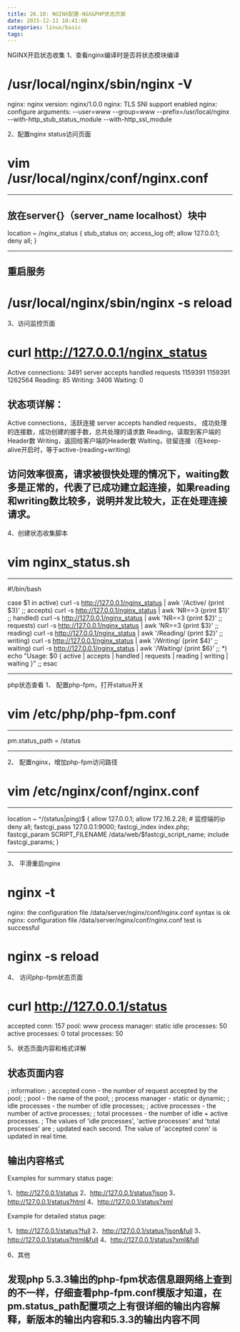 ```yaml
---
title: 26.10: NGINX配置-NGX&PHP状态页面
date: 2015-12-11 10:41:00
categories: linux/basic
tags:
---
```

 
NGINX开启状态收集
1、查看nginx编译时是否将状态模块编译
# /usr/local/nginx/sbin/nginx -V
nginx: nginx version: nginx/1.0.0
nginx: TLS SNI support enabled
nginx: configure arguments: --user=www --group=www --prefix=/usr/local/nginx --with-http_stub_status_module --with-http_ssl_module
 
2、配置nginx status访问页面
# vim /usr/local/nginx/conf/nginx.conf
************************************
## 放在server{}（server_name localhost）块中
   location ~ /nginx_status {
            stub_status on;
            access_log off;
            allow 127.0.0.1;
            deny all;
   }
***************************************
## 重启服务
# /usr/local/nginx/sbin/nginx -s reload
 
3、访问监控页面
# curl http://127.0.0.1/nginx_status
Active connections: 3491
server accepts handled requests
 1159391 1159391 1262564
Reading: 85 Writing: 3406 Waiting: 0
 
## 状态项详解：
Active connections，活跃连接
server accepts handled requests，
成功处理的连接数，成功创建的握手数，总共处理的请求数
Reading，读取到客户端的Header数
Writing，返回给客户端的Header数
Waiting，驻留连接（在keep-alive开启时，等于active-(reading+writing)
 
## 访问效率很高，请求被很快处理的情况下，waiting数多是正常的，代表了已成功建立起连接，如果reading和writing数比较多，说明并发比较大，正在处理连接请求。
 
4、创建状态收集脚本
# vim nginx_status.sh
***********************************
#!/bin/bash
 
case $1 in
  active)
    curl -s http://127.0.0.1/nginx_status | awk '/Active/ {print $3}' ;;
  accepts)
    curl -s http://127.0.0.1/nginx_status | awk 'NR==3 {print $1}' ;;
  handled)
    curl -s http://127.0.0.1/nginx_status | awk 'NR==3 {print $2}' ;;
  requests)
    curl -s http://127.0.0.1/nginx_status | awk 'NR==3 {print $3}' ;;
  reading)
    curl -s http://127.0.0.1/nginx_status | awk '/Reading/ {print $2}' ;;
  writing)
    curl -s http://127.0.0.1/nginx_status | awk '/Writing/ {print $4}' ;;
  waiting)
    curl -s http://127.0.0.1/nginx_status | awk '/Waiting/ {print $6}' ;;
  *)
    echo "Usage: $0 { active | accepts | handled | requests | reading | writing | waiting }" ;;
esac
*********************************** 
php状态查看
1、 配置php-fpm，打开status开关
# vim /etc/php/php-fpm.conf
***********************************
pm.status_path = /status
***********************************
2、 配置nginx，增加php-fpm访问路径
# vim /etc/nginx/conf/nginx.conf
***********************************
location ~ ^/(status|ping)$ {
 allow 127.0.0.1;
 allow 172.16.2.28;      # 监控端的ip
 deny all;
 fastcgi_pass   127.0.0.1:9000;
 fastcgi_index  index.php;
 fastcgi_param  SCRIPT_FILENAME  /data/web/$fastcgi_script_name;
 include        fastcgi_params;
}
***********************************
3、 平滑重启nginx
# nginx -t
nginx: the configuration file /data/server/nginx/conf/nginx.conf syntax is ok
nginx: configuration file /data/server/nginx/conf/nginx.conf test is successful
# nginx -s reload
 
4、 访问php-fpm状态页面
# curl http://127.0.0.1/status
accepted conn:   157
pool:             www
process manager:  static
idle processes:   50
active processes: 0
total processes:  50
 
5、状态页面内容和格式详解
## 状态页面内容
; information:
;   accepted conn    - the number of request accepted by the pool;
;   pool             - the name of the pool;
;   process manager  - static or dynamic;
;   idle processes   - the number of idle processes;
;   active processes - the number of active processes;
;   total processes  - the number of idle + active processes.
; The values of 'idle processes', 'active processes' and 'total processes' are
; updated each second. The value of 'accepted conn' is updated in real time.
 
## 输出内容格式
Examples for summary status page:
 
1、http://127.0.0.1/status
2、http://127.0.0.1/status?json
3、http://127.0.0.1/status?html
4、http://127.0.0.1/status?xml
 
Example for detailed status page:
 
1、http://127.0.0.1/status?full
2、http://127.0.0.1/status?json&full
3、http://127.0.0.1/status?html&full
4、http://127.0.0.1/status?xml&full
 
6、其他
## 发现php 5.3.3输出的php-fpm状态信息跟网络上查到的不一样，仔细查看php-fpm.conf模版才知道，在pm.status_path配置项之上有很详细的输出内容解释，新版本的输出内容和5.3.3的输出内容不同
